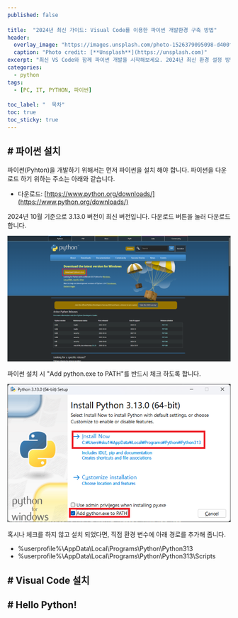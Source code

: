```yaml
---
published: false

title:  "2024년 최신 가이드: Visual Code를 이용한 파이썬 개발환경 구축 방법"
header:
  overlay_image: "https://images.unsplash.com/photo-1526379095098-d400fd0bf935?q=80&w=3864&auto=format&fit=crop&ixlib=rb-4.0.3&ixid=M3wxMjA3fDB8MHxwaG90by1wYWdlfHx8fGVufDB8fHx8fA%3D%3D"
  caption: "Photo credit: [**Unsplash**](https://unsplash.com)"
excerpt: "최신 VS Code와 함께 파이썬 개발을 시작해보세요. 2024년 최신 환경 설정 방법과 유용한 팁을 한눈에 확인할 수 있습니다."
categories:
  - python
tags:
  - [PC, IT, PYTHON, 파이썬]

toc_label: "  목차"
toc: true
toc_sticky: true
---
```


## # 파이썬 설치
파이썬(Pyhton)을 개발하기 위해서는 먼저 파이썬을 설치 해야 합니다. 파이썬을 다운로드 하기 위하는 주소는 아래와 같습니다.

- 다운로드: [https://www.python.org/downloads/](https://www.python.org/downloads/)

2024년 10월 기준으로 3.13.0 버전이 최신 버전입니다. 다운로드 버튼을 눌러 다운로드 합니다.

![파이썬 다운로드](../../images/2024-10-14-10-31-39.png)


파이썬 설치 시 "Add python.exe to PATH"를 반드시 체크 하도록 합니다.


![파이썬 시스템 변수 추가](../../images/2024-10-14-10-32-59.png)

혹시나 체크를 하지 않고 설치 되었다면, 직접 환경 변수에 아래 경로를 추가해 줍니다.

 - %userprofile%\AppData\Local\Programs\Python\Python313
 - %userprofile%\AppData\Local\Programs\Python\Python313\Scripts

## # Visual Code 설치


## # Hello Python!
